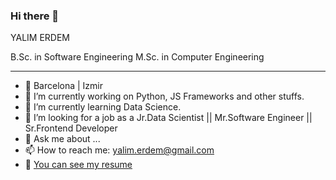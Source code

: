 ### Hi there 👋

[logo]: https://github.com/ylmrdm/master/src/common/images/yalimErdem.jpg "Yalim Erdem"

YALIM ERDEM

B.Sc. in Software Engineering
M.Sc. in Computer Engineering

---
- 📍 Barcelona | Izmir
- 🔭 I’m currently working on Python, JS Frameworks and other stuffs.
- 🌱 I’m currently learning Data Science.
- 🤔 I’m looking for a job as a Jr.Data Scientist || Mr.Software Engineer || Sr.Frontend Developer
- 💬 Ask me about ...
- 📫 How to reach me: yalim.erdem@gmail.com
- 📃 [You can see my resume](../blob/master/LICENSE)

